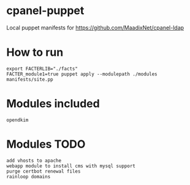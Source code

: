 # cpanel-puppet
Local puppet manifests for https://github.com/MaadixNet/cpanel-ldap

# How to run

    export FACTERLIB="./facts"
    FACTER_module1=true puppet apply --modulepath ./modules manifests/site.pp

# Modules included

    opendkim

# Modules TODO

    add vhosts to apache
    webapp module to install cms with mysql support
    purge certbot renewal files
    rainloop domains

